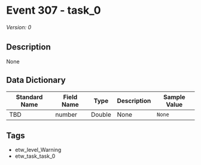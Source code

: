 # Event 307 - task_0
###### Version: 0

## Description
None

## Data Dictionary
|Standard Name|Field Name|Type|Description|Sample Value|
|---|---|---|---|---|
|TBD|number|Double|None|`None`|

## Tags
* etw_level_Warning
* etw_task_task_0